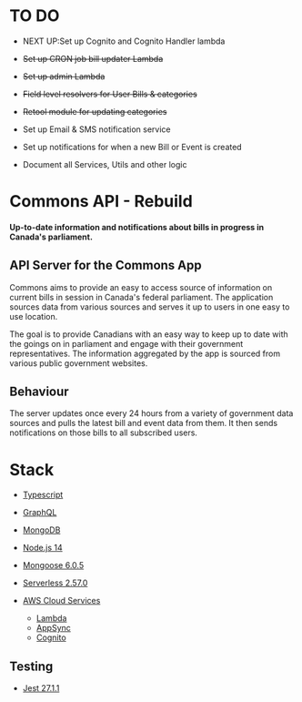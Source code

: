 # TO DO

- NEXT UP:Set up Cognito and Cognito Handler lambda

- ~~Set up CRON job bill updater Lambda~~
- ~~Set up admin Lambda~~
- ~~Field level resolvers for User Bills & categories~~
- ~~Retool module for updating categories~~
- Set up Email & SMS notification service
- Set up notifications for when a new Bill or Event is created
- Document all Services, Utils and other logic

# Commons API - Rebuild

#### Up-to-date information and notifications about bills in progress in Canada's parliament.

## API Server for the Commons App

Commons aims to provide an easy to access source of information on current bills in session in Canada's federal parliament. The application sources data from various sources and serves it up to users in one easy to use location.

The goal is to provide Canadians with an easy way to keep up to date with the goings on in parliament and engage with their government representatives. The information aggregated by the app is sourced from various public government websites.

## Behaviour

The server updates once every 24 hours from a variety of government data sources and pulls the latest bill and event data from them. It then sends notifications on those bills to all subscribed users.

# Stack

- [Typescript](https://www.typescriptlang.org/)
- [GraphQL](https://graphql.org/)
- [MongoDB](https://www.mongodb.com/)

- [Node.js 14](https://nodejs.org/en/)
- [Mongoose 6.0.5](https://mongoosejs.com/)
- [Serverless 2.57.0](https://serverless.com/)

- [AWS Cloud Services](https://aws.amazon.com/)
  - [Lambda](https://aws.amazon.com/lambda/)
  - [AppSync](https://aws.amazon.com/appsync/)
  - [Cognito](https://aws.amazon.com/cognito/)

## Testing

- [Jest 27.1.1](https://jestjs.io/)
